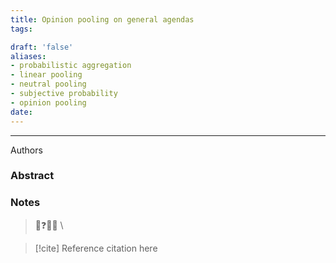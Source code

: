 ```yaml
---
title: Opinion pooling on general agendas
tags:

draft: 'false'
aliases:
- probabilistic aggregation
- linear pooling
- neutral pooling
- subjective probability
- opinion pooling
date:
---
```

---
Authors

### Abstract


### Notes

>💭❓🧠💡 \
>


> [!cite] Reference
> citation here

